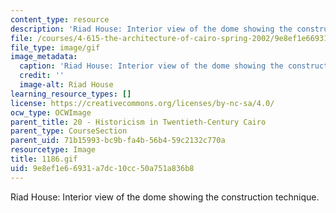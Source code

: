 ```yaml
---
content_type: resource
description: 'Riad House: Interior view of the dome showing the construction technique.'
file: /courses/4-615-the-architecture-of-cairo-spring-2002/9e8ef1e66931a7dc10cc50a751a836b8_1186.gif
file_type: image/gif
image_metadata:
  caption: 'Riad House: Interior view of the dome showing the construction technique.'
  credit: ''
  image-alt: Riad House
learning_resource_types: []
license: https://creativecommons.org/licenses/by-nc-sa/4.0/
ocw_type: OCWImage
parent_title: 20 - Historicism in Twentieth-Century Cairo
parent_type: CourseSection
parent_uid: 71b15993-bc9b-fa4b-56b4-59c2132c770a
resourcetype: Image
title: 1186.gif
uid: 9e8ef1e6-6931-a7dc-10cc-50a751a836b8
---
```

Riad House: Interior view of the dome showing the construction technique.